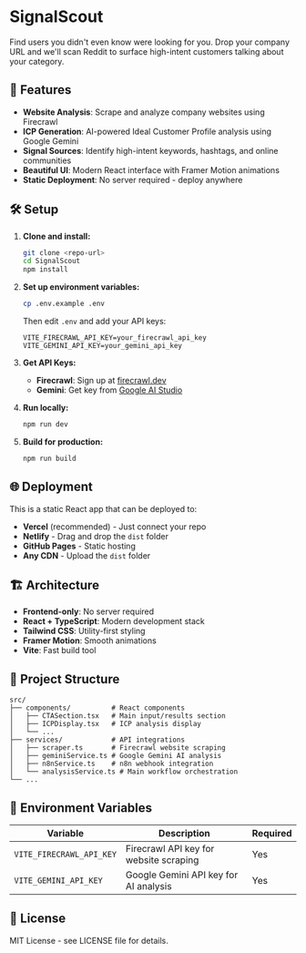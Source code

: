 # SignalScout

Find users you didn't even know were looking for you. Drop your company URL and we'll scan Reddit to surface high-intent customers talking about your category.

## 🚀 Features

- **Website Analysis**: Scrape and analyze company websites using Firecrawl
- **ICP Generation**: AI-powered Ideal Customer Profile analysis using Google Gemini
- **Signal Sources**: Identify high-intent keywords, hashtags, and online communities
- **Beautiful UI**: Modern React interface with Framer Motion animations
- **Static Deployment**: No server required - deploy anywhere

## 🛠️ Setup

1. **Clone and install:**
   ```bash
   git clone <repo-url>
   cd SignalScout
   npm install
   ```

2. **Set up environment variables:**
   ```bash
   cp .env.example .env
   ```
   
   Then edit `.env` and add your API keys:
   ```
   VITE_FIRECRAWL_API_KEY=your_firecrawl_api_key
   VITE_GEMINI_API_KEY=your_gemini_api_key
   ```

3. **Get API Keys:**
   - **Firecrawl**: Sign up at [firecrawl.dev](https://firecrawl.dev)
   - **Gemini**: Get key from [Google AI Studio](https://aistudio.google.com/)

4. **Run locally:**
   ```bash
   npm run dev
   ```

5. **Build for production:**
   ```bash
   npm run build
   ```

## 🌐 Deployment

This is a static React app that can be deployed to:
- **Vercel** (recommended) - Just connect your repo
- **Netlify** - Drag and drop the `dist` folder
- **GitHub Pages** - Static hosting
- **Any CDN** - Upload the `dist` folder

## 🏗️ Architecture

- **Frontend-only**: No server required
- **React + TypeScript**: Modern development stack
- **Tailwind CSS**: Utility-first styling
- **Framer Motion**: Smooth animations
- **Vite**: Fast build tool

## 📁 Project Structure

```
src/
├── components/          # React components
│   ├── CTASection.tsx   # Main input/results section
│   ├── ICPDisplay.tsx   # ICP analysis display
│   └── ...
├── services/            # API integrations
│   ├── scraper.ts       # Firecrawl website scraping
│   ├── geminiService.ts # Google Gemini AI analysis
│   ├── n8nService.ts    # n8n webhook integration
│   └── analysisService.ts # Main workflow orchestration
└── ...
```

## 🔧 Environment Variables

| Variable | Description | Required |
|----------|-------------|----------|
| `VITE_FIRECRAWL_API_KEY` | Firecrawl API key for website scraping | Yes |
| `VITE_GEMINI_API_KEY` | Google Gemini API key for AI analysis | Yes |

## 📝 License

MIT License - see LICENSE file for details. 
